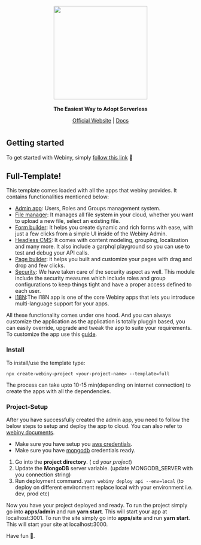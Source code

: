 <p align="center">
  <img src="../../static/webiny-logo.svg" width="250">
  <br><br>
  <strong>The Easiest Way to Adopt Serverless</strong>
</p>
<p align="center">
  <a href="https://www.webiny.com">Official Website</a> |
  <a href="https://docs.webiny.com">Docs</a>
</p>

#

## Getting started

To get started with Webiny, simply [follow this link](https://docs.webiny.com) 🚀

## Full-Template!

This template comes loaded with all the apps that webiny provides. It contains functionalities mentioned below:
* [Admin app](https://docs.webiny.com/docs/webiny-apps/admin/introduction): Users, Roles and Groups management system.
* [File manager](https://docs.webiny.com/docs/webiny-apps/file-manager/getting-started): It manages all file system in your cloud, whether you want to upload a new file, select an existing file.
* [Form builder](https://docs.webiny.com/docs/webiny-apps/form-builder/introduction): It helps you create dynamic and rich forms with ease, with just a few clicks from a simple UI inside of the Webiny Admin.
* [Headless CMS](https://docs.webiny.com/docs/webiny-apps/headless-cms/features/content-modeling): It comes with content modeling, grouping, localization and many more. It also include a garphql playground so you can use to test and debug your API calls.
* [Page builder](https://docs.webiny.com/docs/webiny-apps/page-builder/getting-started): it helps you built and customize your pages with drag and drop and few clicks.
* [Security](https://docs.webiny.com/docs/webiny-apps/security/introduction): We have taken care of the security aspect as well. This module include the security measures which include roles and group configurations to keep things tight and have a proper access defined to each user.
* [I18N](https://docs.webiny.com/docs/webiny-apps/i18n/introduction):The I18N app is one of the core Webiny apps that lets you introduce multi-language support for your apps.

All these functionality comes under one hood. And you can always customize the application as the application is totally pluggin based, you can easily override, upgrade and tweak the app to suite your requirements. To customize the app use this [guide](https://docs.webiny.com).

### Install
To install/use the template type:
```
npx create-webiny-project <your-project-name> --template=full
```

The process can take upto 10-15 min(depending on internet connection) to create the apps with all the dependencies.

### Project-Setup
After you have successfully created the admin app, you need to follow the below steps to setup and deploy the app to cloud. You can also refer to [webiny documents](http://docs.webiny.com/docs/get-started/quick-start).
* Make sure you have setup you [aws credentials](http://docs.webiny.com/docs/guides/aws-credentials).
* Make sure you have [mongodb](http://docs.webiny.com/docs/guides/mongodb-atlas) credentials ready.
1. Go into the **project directory**. ( cd *your project*)
2. Update the **MongoDB** server variable. (update MONGODB_SERVER with you connection string)
3. Run deployment command. ``` yarn webiny deploy api --env=local ``` (to deploy on different environment replace local with your environment i.e. dev, prod etc)

Now you have your project deployed and ready.
To run the project simply go into **apps/admin** and run **yarn start**.
This will start your app at localhost:3001.
To run the site simply go into **apps/site** and run **yarn start**.
This will start your site at localhost:3000.

Have fun 🚀.